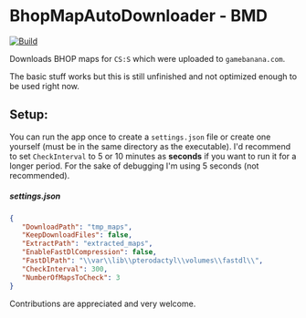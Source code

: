 ﻿# BhopMapAutoDownloader - BMD
[![Build](https://github.com/Jonesoez/BhopMapAutoDownloader/actions/workflows/build.yml/badge.svg?branch=master)](https://github.com/Jonesoez/BhopMapAutoDownloader/actions/workflows/build.yml)

Downloads BHOP maps for `CS:S` which were uploaded to `gamebanana.com`. 

The basic stuff works but this is still unfinished and not optimized enough to be used right now.

## Setup:
You can run the app once to create a `settings.json` file or create one yourself (must be in the same directory as the executable). I'd recommend to set `CheckInterval` to 5 or 10 minutes as **seconds** if you want to run it for a longer period. For the sake of debugging I'm using 5 seconds (not recommended).

##### settings.json
```json
{
   "DownloadPath": "tmp_maps",
   "KeepDownloadFiles": false,
   "ExtractPath": "extracted_maps",
   "EnableFastDlCompression": false,
   "FastDlPath": "\\var\\lib\\pterodactyl\\volumes\\fastdl\\",
   "CheckInterval": 300,
   "NumberOfMapsToCheck": 3
}
```

Contributions are appreciated and very welcome.
